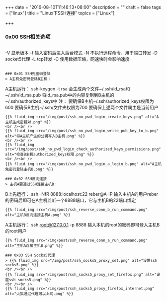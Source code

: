 +++
date = "2016-08-10T11:46:13+08:00"
description = ""
draft = false
tags = ["linux"]
title = "Linux下SSH连接"
topics = ["Linux"]

+++

### 0x00 SSH相关选项
> ```
-V 显示版本
-f 输入密码后进入后台模式
-N 不执行远程命令，用于端口转发
-D socket5代理
-L tcp转发
-C 使用数据压缩，网速快时会影响速度
```

### 0x01 SSH免密码登陆
> A主机免密码登陆B主机：
```
A主机运行：
    ssh-keygen -t rsa
    会生成两个文件~/.ssh/id_rsa和~/.ssh/id_rsa.pub
    将id_rsa.pub中的内容复制到B主机的~/.ssh/authorized_keys中
注：
    要确保B主机~/.ssh/authorized_keys权限为600
    要确保B主机~/.ssh/文件夹权限为700
    要确保上述两个文件属主是当前用户
```
{{% fluid_img src="/img/post/ssh_no_pwd_login_create_keys.png" alt="A主机生成密钥对.png" %}}
<br /><br />
{{% fluid_img src="/img/post/ssh_no_pwd_login_write_pub_key_to_b.png" alt="将A主机产生的公钥写入B主机.png" %}}
<br /><br />
{{% fluid_img src="/img/post/ssh_no_pwd_login_check_authorized_keys_permissions.png" alt="检查B主机authorized_keys权限.png" %}}
<br /><br />
{{% fluid_img src="/img/post/ssh_no_pwd_login_a_login_b.png" alt="A主机免密码登陆主机B.png" %}}

### 0x02 SSH反向连接
> 主机A要通过SSH连接主机B：
````
B上先运行：
ssh -NfR 8888:localhost:22 reber@A-IP
输入主机A的用户reber的密码后即可在A主机监听一个8888端口，它与主机B的22端口绑定
````
{{% fluid_img src="/img/post/ssh_reverse_conn_b_run_command.png" alt="主机B反向连接主机A.png" %}}
````
A主机运行：
ssh root@127.0.0.1 -p 8888
输入本机的root的密码即可登入主机B的root用户
````
{{% fluid_img src="/img/post/ssh_reverse_conn_a_run_command.png" alt="主机A连接主机B.png" %}}

### 0x03 SSH Socks5代理
> {{% fluid_img src="/img/post/ssh_socks5_proxy_set.png" alt="设置ssh socks5.png" %}}
<br /><br />
{{% fluid_img src="/img/post/ssh_socks5_proxy_set_firefox.png" alt="设置ssh socks5.png" %}}
<br /><br />
{{% fluid_img src="/img/post/ssh_socks5_proxy_firefox_internet.png" alt="火狐通过代理可以上网.png" %}}